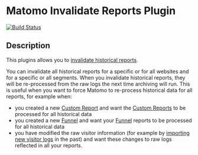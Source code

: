 # Matomo Invalidate Reports Plugin

[![Build Status](https://travis-ci.com/innocraft/plugin-InvalidateReports.svg?branch=4.x-dev)](https://travis-ci.com/innocraft/plugin-InvalidateReports)

## Description

This plugins allows you to [invalidate historical reports](https://matomo.org/faq/how-to/faq_155/).

You can invalidate all historical reports for a specific or for all websites and for a specific or all segments. When you invalidate historical reports, they will be re-processed from the raw logs the next time archiving will run. This is useful when you want to force Matomo to re-process historical data for all reports, for example when:

* you created a new [Custom Report](https://matomo.org/docs/custom-reports/) and want the [Custom Reports](https://matomo.org/docs/custom-reports/) to be processed for all historical data
* you created a new [Funnel](https://matomo.org/docs/funnels/) and want your [Funnel](https://matomo.org/docs/funnels/) reports to be processed for all historical data
* you have modified the raw visitor information (for example by [importing new visitor logs](https://matomo.org/log-analytics/) in the past) and want these changes to raw logs reflected in all your reports.
